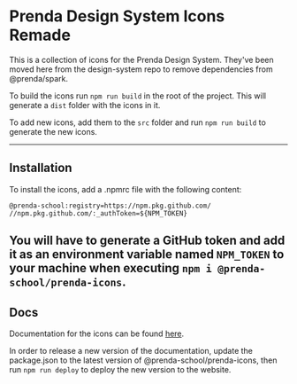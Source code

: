 # Prenda Design System Icons Remade
This is a collection of icons for the Prenda Design System. They've been moved here from the design-system repo to remove dependencies from @prenda/spark.

To build the icons run `npm run build` in the root of the project. This will generate a `dist` folder with the icons in it.

To add new icons, add them to the `src` folder and run `npm run build` to generate the new icons.

---
## Installation
To install the icons, add a .npmrc file with the following content:

```
@prenda-school:registry=https://npm.pkg.github.com/
//npm.pkg.github.com/:_authToken=${NPM_TOKEN}
```

You will have to generate a GitHub token and add it as an environment variable named `NPM_TOKEN` to your machine when executing `npm i @prenda-school/prenda-icons`.
---

## Docs
Documentation for the icons can be found [here](https://prenda-school.github.io/prenda-icons/).

In order to release a new version of the documentation, update the package.json to the latest version of @prenda-school/prenda-icons, then run `npm run deploy` to deploy the new version to the website.
